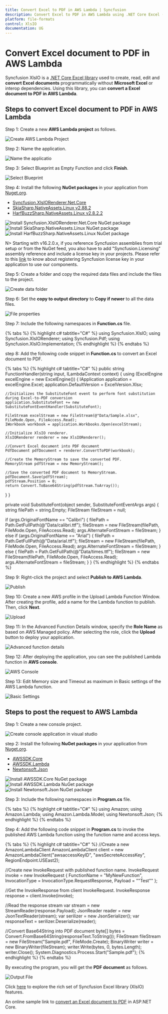 ```yaml
---
title: Convert Excel to PDF in AWS Lambda | Syncfusion
description: Convert Excel to PDF in AWS Lambda using .NET Core Excel (XlsIO) library without Microsoft Excel or interop dependencies.
platform: file-formats
control: XlsIO
documentation: UG
---
```


# Convert Excel document to PDF in AWS Lambda

Syncfusion XlsIO is a [.NET Core Excel library](https://www.syncfusion.com/document-processing/excel-framework/net-core) used to create, read, edit and **convert Excel documents** programmatically without **Microsoft Excel** or interop dependencies. Using this library, you can **convert a Excel document to PDF in AWS Lambda**.

## Steps to convert Excel document to PDF in AWS Lambda

Step 1: Create a new **AWS Lambda project** as follows.

![Create AWS Lambda Project](AWS_Images/Lambda_Images/Create_Application.png)

Step 2: Name the application.

![Name the applicatio](AWS_Images/Lambda_Images/Name_the_Application.png)

Step 3: Select Blueprint as Empty Function and click **Finish**.

![Select Blueprint](AWS_Images/Lambda_Images/Empty_Function.png)

Step 4: Install the following **NuGet packages** in your application from [Nuget.org](https://www.nuget.org/).

* [Syncfusion.XlsIORenderer.Net.Core](https://www.nuget.org/packages/Syncfusion.XlsIORenderer.Net.Core) 
* [SkiaSharp.NativeAssets.Linux v2.88.2](https://www.nuget.org/packages/SkiaSharp.NativeAssets.Linux/2.88.2)
* [HarfBuzzSharp.NativeAssets.Linux v2.8.2.2](https://www.nuget.org/packages/HarfBuzzSharp.NativeAssets.Linux/2.8.2.2)

![Install Syncfusion.XlsIORenderer.Net.Core NuGet package](AWS_Images/Lambda_Images/Install_NuGet.png)
![Install SkiaSharp.NativeAssets.Linux NuGet package](AWS_Images/Lambda_Images/SkiaSharp_NuGet.png)
![Install HarfBuzzSharp.NativeAssets.Linux NuGet package](AWS_Images/Lambda_Images/HarfBuzz_NuGet.png)

N> Starting with v16.2.0.x, if you reference Syncfusion assemblies from trial setup or from the NuGet feed, you also have to add "Syncfusion.Licensing" assembly reference and include a license key in your projects. Please refer to this [link](https://help.syncfusion.com/common/essential-studio/licensing/overview) to know about registering Syncfusion license key in your application to use our components.

Step 5: Create a folder and copy the required data files and include the files to the project.

![Create data folder](AWS_Images/Lambda_Images/Data_Folder.png)

Step 6: Set the **copy to output directory** to **Copy if newer** to all the data files.

![File properties](AWS_Images/Lambda_Images/Data_Properties.png)

Step 7: Include the following namespaces in **Function.cs** file.

{% tabs %}
{% highlight c# tabtitle="C#" %}
using Syncfusion.XlsIO;
using Syncfusion.XlsIORenderer;
using Syncfusion.Pdf;
using Syncfusion.XlsIO.Implementation;
{% endhighlight %}
{% endtabs %}

step 8: Add the following code snippet in **Function.cs** to convert an Excel document to PDF.

{% tabs %}
{% highlight c# tabtitle="C#" %}
public string FunctionHandler(string input, ILambdaContext context)
{
  using (ExcelEngine excelEngine = new ExcelEngine())
  {
    IApplication application = excelEngine.Excel;
    application.DefaultVersion = ExcelVersion.Xlsx;

    //Initializes the SubstituteFont event to perform font substitution during Excel-to-PDF conversion
    application.SubstituteFont += new SubstituteFontEventHandler(SubstituteFont);

	FileStream excelStream = new FileStream(@"Data/Sample.xlsx", FileMode.Open, FileAccess.Read);
    IWorkbook workbook = application.Workbooks.Open(excelStream);

    //Initialize XlsIO renderer.
    XlsIORenderer renderer = new XlsIORenderer();

    //Convert Excel document into PDF document 
    PdfDocument pdfDocument = renderer.ConvertToPDF(workbook);

    //Create the MemoryStream to save the converted PDF.      
    MemoryStream pdfStream = new MemoryStream();

    //Save the converted PDF document to MemoryStream.
    pdfDocument.Save(pdfStream);
    pdfStream.Position = 0;
    return Convert.ToBase64String(pdfStream.ToArray());
  }
}

private void SubstituteFont(object sender, SubstituteFontEventArgs args)
{
  string filePath = string.Empty;
  FileStream fileStream = null;
  
  if (args.OriginalFontName == "Calibri")
  {
    filePath = Path.GetFullPath(@"Data/calibri.ttf");
    fileStream = new FileStream(filePath, FileMode.Open, FileAccess.Read);
    args.AlternateFontStream = fileStream;
  }
  else if (args.OriginalFontName == "Arial")
  {
    filePath = Path.GetFullPath(@"Data/arial.ttf");
    fileStream = new FileStream(filePath, FileMode.Open, FileAccess.Read);
    args.AlternateFontStream = fileStream;
  }
  else
  {
    filePath = Path.GetFullPath(@"Data/times.ttf");
    fileStream = new FileStream(filePath, FileMode.Open, FileAccess.Read);
    args.AlternateFontStream = fileStream;
  }
}
{% endhighlight %}
{% endtabs %}

Step 9: Right-click the project and select **Publish to AWS Lambda**.

![Publish](AWS_Images/Lambda_Images/Publish.png)

Step 10: Create a new AWS profile in the Upload Lambda Function Window. After creating the profile, add a name for the Lambda function to publish. Then, click **Next**.

![Upload](AWS_Images/Lambda_Images/Upload.png)

Step 11: In the Advanced Function Details window, specify the **Role Name** as based on AWS Managed policy. After selecting the role, click the **Upload** button to deploy your application.

![Advanced function details](AWS_Images/Lambda_Images/Advanced_Function_Details.png)

Step 12: After deploying the application, you can see the published Lambda function in **AWS console**.

![AWS Console](AWS_Images/Lambda_Images/AWS_Console.png)

Step 13: Edit Memory size and Timeout as maximum in Basic settings of the AWS Lambda function.

![Basic Settings](AWS_Images/Lambda_Images/Basic_Settings.png)

## Steps to post the request to AWS Lambda

Step 1: Create a new console project.

![Create console application in visual studio](AWS_Images/Lambda_Images/Console_Application.png)

step 2: Install the following **NuGet packages** in your application from [Nuget.org](https://www.nuget.org/).

* [AWSSDK.Core](https://www.nuget.org/packages/AWSSDK.Core/)
* [AWSSDK.Lambda](https://www.nuget.org/packages/AWSSDK.Lambda/)
* [Newtonsoft.Json](https://www.nuget.org/packages/Newtonsoft.Json/)

![Install AWSSDK.Core NuGet package](AWS_Images/Lambda_Images/Core_NuGet.png)
![Install AWSSDK.Lambda NuGet package](AWS_Images/Lambda_Images/Lambda_NuGet.png)
![Install Newtonsoft.Json NuGet package](AWS_Images/Lambda_Images/Newtonsoft_NuGet.png)

Step 3: Include the following namespaces in **Program.cs** file.

{% tabs %}
{% highlight c# tabtitle="C#" %}
using Amazon;
using Amazon.Lambda;
using Amazon.Lambda.Model;
using Newtonsoft.Json;
{% endhighlight %}
{% endtabs %}

Step 4: Add the following code snippet in **Program.cs** to invoke the published AWS Lambda function using the function name and access keys.

{% tabs %}
{% highlight c# tabtitle="C#" %}
//Create a new AmazonLambdaClient
AmazonLambdaClient client = new AmazonLambdaClient("awsaccessKeyID", "awsSecreteAccessKey", RegionEndpoint.USEast2);
 
//Create new InvokeRequest with published function name.
InvokeRequest invoke = new InvokeRequest
{
  FunctionName = "MyNewFunction",
  InvocationType = InvocationType.RequestResponse,
  Payload = "\"Test\""
};

//Get the InvokeResponse from client InvokeRequest.
InvokeResponse response = client.Invoke(invoke);
 
//Read the response stream
var stream = new StreamReader(response.Payload);
JsonReader reader = new JsonTextReader(stream);
var serilizer = new JsonSerializer();
var responseText = serilizer.Deserialize(reader);

//Convert Base64String into PDF document
byte[] bytes = Convert.FromBase64String(responseText.ToString());
FileStream fileStream = new FileStream("Sample.pdf", FileMode.Create);
BinaryWriter writer = new BinaryWriter(fileStream);
writer.Write(bytes, 0, bytes.Length);
writer.Close();
System.Diagnostics.Process.Start("Sample.pdf");
{% endhighlight %}
{% endtabs %}

By executing the program, you will get the **PDF document** as follows.

![Output File](AWS_Images/Lambda_Images/ExcelToPDF_AWS_Lambda.png)

Click [here](https://www.syncfusion.com/document-processing/excel-framework/net-core) to explore the rich set of Syncfusion Excel library (XlsIO) features.

An online sample link to [convert an Excel document to PDF](https://ej2.syncfusion.com/aspnetcore/Excel/ExcelToPDF#/material3) in ASP.NET Core.
